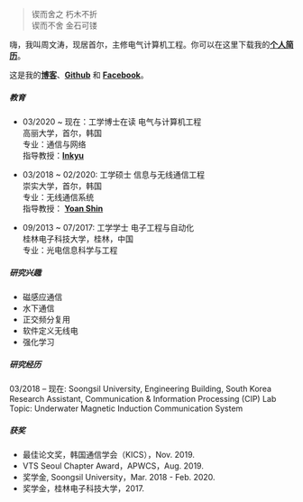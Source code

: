 > 锲而舍之 朽木不折  
> 锲而不舍 金石可镂

嗨，我叫周文涛，现居首尔，主修电气计算机工程。你可以在这里下载我的[**个人简历**](https://drive.google.com/file/d/1XC0KFD3qtjA2Au6OFI6xEUq6c7_mIs_x/view?usp=sharing)。

这是我的[**博客**](https://wentaozhou.cn)、[**Github**](http://github.com/) 和 [**Facebook**](https://www.facebook.com/zhouwentao612)。

##### 教育

- 03/2020 ~ 现在：工学博士在读 电气与计算机工程  
  高丽大学，首尔，韩国  
  专业：通信与网络  
  指导教授：[**Inkyu**](https://ieeexplore.ieee.org/author/37279664500)

- 03/2018 ~ 02/2020: 工学硕士 信息与无线通信工程  
  崇实大学，首尔，韩国  
  专业：无线通信系统  
  指导教授： [**Yoan Shin**](https://ieeexplore.ieee.org/author/37279496500)
  
- 09/2013 ~ 07/2017: 工学学士 电子工程与自动化  
  桂林电子科技大学，桂林，中国  
  专业：光电信息科学与工程

##### 研究兴趣

- 磁感应通信
- 水下通信
- 正交频分复用
- 软件定义无线电
- 强化学习

##### 研究经历

03/2018 – 现在: Soongsil University, Engineering Building, South Korea <br>
Research Assistant, Communication & Information Processing (CIP) Lab <br>
Topic: Underwater Magnetic Induction Communication System

##### 获奖

- 最佳论文奖，韩国通信学会（KICS），Nov. 2019. 
- VTS Seoul Chapter Award，APWCS，Aug. 2019.
- 奖学金, Soongsil University，Mar. 2018 - Feb. 2020.
- 奖学金，桂林电子科技大学，2017.

